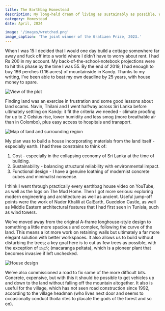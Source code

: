 ```yaml
---
title: The Earthbag Homestead
description: My long-held dream of living as sustainably as possible, with the peace of mind, in a home of my own.
category: Homestead
date: April, 2024

image: '/images/wretched.png'
image_caption: 'The joint winner of the Gratiaen Prize, 2023.'
---
```


When I was 15 I decided that I would one day build a cottage somewhere far away and fuck off into a world where I didn’t have to worry about rent. I had Rs 200 in my account. My back-of-the-school-notebook projections were to hit this phase by the time I was 55.  By the end of 2019, I had enough to buy 186 perches (1.16 acres) of mountainside in Kandy. Thanks to my writing, I’ve been able to beat my own deadline by 25 years, with house money to spare.

![View of the plot](/images/land-photo-3 "View of the plot")

Finding land was an exercise in frustration and some good lessons about land scams. Navin, Thilani and I went halfway across Sri Lanka before ultimately settling on Kandy: it fit the criteria we needed - climate proofing for up to 2 Celsius rise, lower humidity and less smog (more breathable air than in Colombo), plus easy access to hospitals and transport.

![Map of land and surrounding region](/images/land-map "Map of land and surrounding region")

My plan was to build a house incorporating materials from the land itself - especially earth. 
I had three constrains to think of:
1. Cost - especially in the collapsing economy of Sri Lanka at the time of building.
2. Sustainability - balancing structural reliability with environmental impact.
3. Functional design - I have a genuine loathing of modernist concrete cubes and minimalist nonsense.
   
I think I went through practically every earthbag house video on YouTube, as well as the logs on The Mud Home. Then I got more serious: exploring modern engineering and architecture as well as ancient. Useful jump-off points were the work of Nader Khalili at CalEarth, Guedelon Castle,  as well as Middle Eastern architectural features that I had first seen in Tunisia, such as wind towers. 

We’ve moved away from the original A-frame longhouse-style design to something a little more spacious and complex, following the curve of the land. This means a lot more work on retaining walls but ultimately a far more elegant solution with better workspaces. It also allows us to build without disturbing the trees; a key goal here is to cut as few trees as possible, with the exception of කැන්ද (macaranga peltata), which is a pioneer plant that becomes invasive if left unchecked. 

![House design](/images/house-map1 "House map, version one")

We’ve also commissioned a road to fix some of the more difficult bits. Concrete, expensive, but with this it should be possible to get vehicles up and down to the land without falling off the mountain altogether. It also is useful for the village, which has not seen road construction since 1992, according to the village headman (who lives next door and seems to occasionally conduct thoila rites to placate the gods of the forest and so on). 
